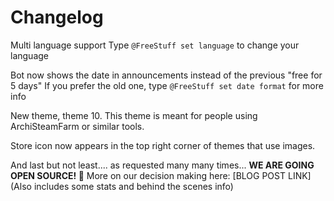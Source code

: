 # Changelog

Multi language support
Type `@FreeStuff set language` to change your language

Bot now shows the date in announcements instead of the previous "free for 5 days"
If you prefer the old one, type `@FreeStuff set date format` for more info

New theme, theme 10. This theme is meant for people using ArchiSteamFarm or similar tools.

Store icon now appears in the top right corner of themes that use images.

And last but not least.... as requested many many times... **WE ARE GOING OPEN SOURCE! :tada:**
More on our decision making here: [BLOG POST LINK] (Also includes some stats and behind the scenes info)

